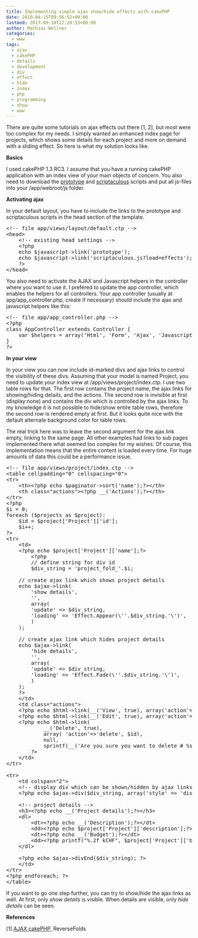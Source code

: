 ```yaml
---
title: Implementing simple ajax show/hide effects with cakePHP
date: 2010-04-15T09:56:52+00:00
lastmod: 2017-09-18T22:28:53+00:00
author: Mathias Wellner
categories:
  - www
tags:
  - ajax
  - cakePHP
  - details
  - development
  - div
  - effect
  - hide
  - index
  - php
  - programming
  - show
  - www
---
```

There are quite some tutorials on ajax effects out there [1, 2], but most were too complex for my needs. I simply wanted an enhanced index page for projects, which shows some details for each project and more on demand with a sliding effect. So here is what my solution looks like.

**Basics**

I used cakePHP 1.3 RC3. I assume that you have a running cakePHP application with an index view of your main objects of concern. You also need to download the [prototype](http://www.prototypejs.org/) and [scriptaculous](http://script.aculo.us/) scripts and put all js-files into your /app/webroot/js folder. 

**Activating ajax**

In your default layout, you have to include the links to the prototype and scriptaculous scripts in the head section of the template. 

<pre name="code" class="php">&lt;!-- file app/views/layout/default.ctp --&gt;
&lt;head&gt;
    &lt;!-- existing head settings --&gt;
    &lt;?php
    echo $javascript->link('prototype');
    echo $javascript->link('scriptaculous.js?load=effects');
    ?&gt;
&lt;/head&gt;
</pre>

You also need to activate the AJAX and Javascript helpers in the controller where you want to use it. I prefered to update the app controller, which enables the helpers for all controllers. Your app controller (usually at app/app_controller.php, create if necessary) should include the ajax and javascript helpers like this:

<pre name="code" class="php">&lt;!-- file app/app_controller.php --&gt;
&lt;?php
class AppController extends Controller {
    var $helpers = array('Html', 'Form', 'Ajax', 'Javascript');
}
?&gt;
</pre>

**In your view**

In your view you can now include id-marked divs and ajax links to control the visibility of these divs. Assuming that your model is named Project, you need to update your index view at /app/views/project/index.ctp. I use two table rows for that. The first row contains the project name, the ajax links for showing/hiding details, and the actions. The second row is invisible at first (display:none) and contains the div which is controlled by the ajax links. To my knowledge it is not possible to hide/show entire table rows, therefore the second row is rendered empty at first. But it looks quite nice with the default alternate background color for table rows. 

The real trick here was to leave the second argument for the ajax link empty, linking to the same page. All other examples had links to sub pages implemented there what seemed too complex for my wishes. Of course, this implementation means that the entire content is loaded every time. For huge amounts of data this could be a performance issue. 

<pre name="code" class="php">&lt;!-- file app/views/project/index.ctp --&gt;
&lt;table cellpadding="0" cellspacing="0"&gt;
&lt;tr&gt;
    &lt;th>&lt;?php echo $paginator->sort('name');?>&lt;/th&gt;
    &lt;th class="actions"&gt;&lt;?php __('Actions');?>&lt;/th&gt;
&lt;/tr&gt;
&lt;?php
$i = 0;
foreach ($projects as $project):
    $id = $project['Project']['id'];
    $i++;
?&gt;
&lt;tr&gt;
    &lt;td&gt;
	&lt;?php echo $project['Project']['name'];?&gt;
        &lt;?php 
        // define string for div id
        $div_string = 'project_fold_'.$i;

	// create ajax link which shows project details
	echo $ajax->link(
	    'show details',
	    '', 
	    array( 
	 	'update' => $div_string, 
		'loading' => 'Effect.Appear(\''.$div_string.'\')',
	    )
	);

	// create ajax link which hides project details
	echo $ajax->link(
	    'hide details',
	    '', 
	    array( 
	 	'update' => $div_string, 
		'loading' => 'Effect.Fade(\''.$div_string.'\')',
	    )
	);
	?&gt;
    &lt;/td&gt;
    &lt;td class="actions"&gt;
	&lt;?php echo $html->link(__('View', true), array('action'=>'view', $id));?&gt;
	&lt;?php echo $html->link(__('Edit', true), array('action'=>'edit', $id));?&gt;
	&lt;?php echo $html->link(
            __('Delete', true), 
            array( 'action'=>'delete', $id), 
            null, 
            sprintf(__('Are you sure you want to delete # %s?', true), $id));
        ?&gt;
    &lt;/td&gt;
&lt;/tr&gt;

&lt;tr&gt;
    &lt;td colspan="2"&gt;
	&lt;!-- display div which can be shown/hidden by ajax links --&gt;
	&lt;?php echo $ajax->div($div_string, array('style' => 'display:none')); ?&gt;

	&lt;!-- project details --&gt;
	&lt;h3&gt;&lt;?php echo __('Project details');?&gt;&lt;/h3&gt;
	&lt;dl&gt;
  	    &lt;dt&gt;&lt;?php echo __('Description');?&gt;&lt;/dt&gt;
	    &lt;dd&gt;&lt;?php echo $project['Project']['description'];?&gt;&lt;/dd&gt;
	    &lt;dt&gt;&lt;?php echo __('Budget');?&gt;&lt;/dt&gt;
	    &lt;dd&gt;&lt;?php printf("%.2f&thinsp;kCHF", $project['Project']['budget']);?&gt;&lt;/dd&gt;
	&lt;/dl&gt;

	&lt;?php echo $ajax->divEnd($div_string); ?&gt;
    &lt;/td&gt;
&lt;/tr&gt;
&lt;?php endforeach; ?&gt;
&lt;/table&gt;
</pre>

If you want to go one step further, you can try to show/hide the ajax links as well. At first, only _show details_ is visible. When details are visible, only _hide details_ can be seen. 

**References**

[1] [AJAX cakePHP](http://www.reversefolds.com/articles/show/ajax), ReverseFolds
